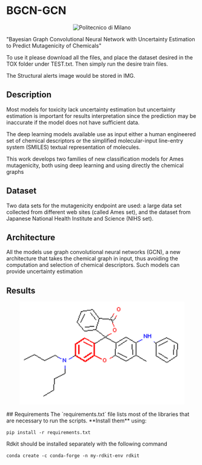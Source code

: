 # BGCN-GCN
<p align="center">
    <img src="https://i.imgur.com/mPb3Qbd.gif" width="180" alt="Politecnico di Milano"/>
</p>

"Bayesian Graph Convolutional Neural Network with Uncertainty Estimation to
Predict Mutagenicity of Chemicals"


To use it please download all the files, and place the dataset desired in the TOX folder under TEST.txt. Then simply run the desire train files. 

The Structural alerts image would be stored in IMG.

<a name="description"/>

## Description
Most models for toxicity lack uncertainty estimation but uncertainty estimation is
important for results interpretation since the prediction may be inaccurate if the
model does not have sufficient data. 

The deep learning models available use as
input either a human engineered set of chemical descriptors or the simplified
molecular-input line-entry system (SMILES) textual representation of molecules.

This work develops two families of new classification models for Ames
mutagenicity, both using deep learning and using directly the chemical graphs
<a name="Dataset"/>
## Dataset
Two data sets for the mutagenicity endpoint are used: a large data set collected from
different web sites (called Ames set), and the dataset from Japanese National Health
Institute and Science (NIHS set).
<a name="Architecture"/>

## Architecture
All the models use graph convolutional neural networks (GCN), a new architecture that
takes the chemical graph in input, thus avoiding the computation and selection of
chemical descriptors. Such models can provide uncertainty estimation

<a name="Results"/>

## Results
<p align="center">
  <img height="270" src="IMG/img3.png">
</p>
## Requirements
The `requirements.txt` file lists most of the libraries that are necessary to run the scripts. **Install them** using:

```
pip install -r requirements.txt
```
Rdkit should be installed separately with the following command
```
conda create -c conda-forge -n my-rdkit-env rdkit
```
